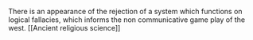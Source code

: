 There is an appearance of the rejection of a system which functions on logical fallacies, which informs the non communicative game play of the west.
[[Ancient religious science]]